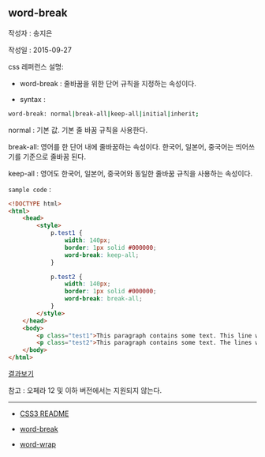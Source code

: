## word-break

작성자 : 송지은

작성일 : 2015-09-27

css 레퍼런스 설명:
 - word-break : 줄바꿈을 위한 단어 규칙을 지정하는 속성이다.

 - syntax :
```sh
word-break: normal|break-all|keep-all|initial|inherit;
```

normal : 기본 값. 기본 줄 바꿈 규칙을 사용한다.

break-all: 영어를 한 단어 내에 줄바꿈하는 속성이다. 한국어, 일본어, 중국어는 띄어쓰기를 기준으로 줄바꿈 된다.

keep-all : 영어도 한국어, 일본어, 중국어와 동일한 줄바꿈 규칙을 사용하는 속성이다.

`sample code` :

```html
<!DOCTYPE html>
<html>
	<head>
		<style>
			p.test1 {
			    width: 140px;
			    border: 1px solid #000000;
			    word-break: keep-all;
			}

			p.test2 {
			    width: 140px;
			    border: 1px solid #000000;
			    word-break: break-all;
			}
		</style>
	</head>
	<body>
		<p class="test1">This paragraph contains some text. This line will-break-at-hyphens.</p>
		<p class="test2">This paragraph contains some text. The lines will break at any character.</p>
	</body>
</html>
```

[결과보기](http://www.w3schools.com/cssref/tryit.asp?filename=trycss3_word-break)

참고 : 오페라 12 및 이하 버전에서는 지원되지 않는다.



-----

* [CSS3 README](../README.md)

* [word-break](word-break.md)
* [word-wrap](word-wrap.md)
